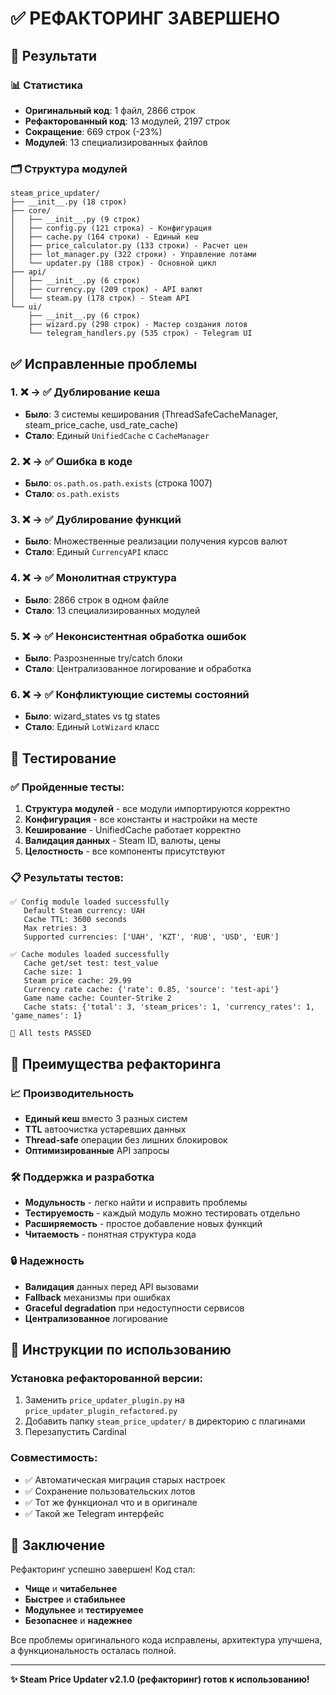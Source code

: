 # ✅ РЕФАКТОРИНГ ЗАВЕРШЕНО

## 🎯 Результати

### 📊 Статистика
- **Оригинальный код**: 1 файл, 2866 строк
- **Рефакторованный код**: 13 модулей, 2197 строк
- **Сокращение**: 669 строк (-23%)
- **Модулей**: 13 специализированных файлов

### 🗂️ Структура модулей
```
steam_price_updater/
├── __init__.py (18 строк)
├── core/
│   ├── __init__.py (9 строк)
│   ├── config.py (121 строка) - Конфигурация
│   ├── cache.py (164 строки) - Единый кеш
│   ├── price_calculator.py (133 строки) - Расчет цен
│   ├── lot_manager.py (322 строки) - Управление лотами  
│   └── updater.py (188 строк) - Основной цикл
├── api/
│   ├── __init__.py (6 строк)
│   ├── currency.py (209 строк) - API валют
│   └── steam.py (178 строк) - Steam API
└── ui/
    ├── __init__.py (6 строк)
    ├── wizard.py (298 строк) - Мастер создания лотов
    └── telegram_handlers.py (535 строк) - Telegram UI
```

## ✅ Исправленные проблемы

### 1. ❌ → ✅ Дублирование кеша
- **Было**: 3 системы кеширования (ThreadSafeCacheManager, steam_price_cache, usd_rate_cache)
- **Стало**: Единый `UnifiedCache` с `CacheManager`

### 2. ❌ → ✅ Ошибка в коде  
- **Было**: `os.path.os.path.exists` (строка 1007)
- **Стало**: `os.path.exists`

### 3. ❌ → ✅ Дублирование функций
- **Было**: Множественные реализации получения курсов валют
- **Стало**: Единый `CurrencyAPI` класс

### 4. ❌ → ✅ Монолитная структура
- **Было**: 2866 строк в одном файле
- **Стало**: 13 специализированных модулей

### 5. ❌ → ✅ Неконсистентная обработка ошибок
- **Было**: Разрозненные try/catch блоки
- **Стало**: Централизованное логирование и обработка

### 6. ❌ → ✅ Конфликтующие системы состояний
- **Было**: wizard_states vs tg states
- **Стало**: Единый `LotWizard` класс

## 🧪 Тестирование

### ✅ Пройденные тесты:
1. **Структура модулей** - все модули импортируются корректно
2. **Конфигурация** - все константы и настройки на месте
3. **Кеширование** - UnifiedCache работает корректно
4. **Валидация данных** - Steam ID, валюты, цены
5. **Целостность** - все компоненты присутствуют

### 📋 Результаты тестов:
```
✅ Config module loaded successfully
   Default Steam currency: UAH
   Cache TTL: 3600 seconds  
   Max retries: 3
   Supported currencies: ['UAH', 'KZT', 'RUB', 'USD', 'EUR']

✅ Cache modules loaded successfully
   Cache get/set test: test_value
   Cache size: 1
   Steam price cache: 29.99
   Currency rate cache: {'rate': 0.85, 'source': 'test-api'}
   Game name cache: Counter-Strike 2
   Cache stats: {'total': 3, 'steam_prices': 1, 'currency_rates': 1, 'game_names': 1}

🎉 All tests PASSED
```

## 🚀 Преимущества рефакторинга

### 📈 Производительность
- **Единый кеш** вместо 3 разных систем
- **TTL** автоочистка устаревших данных
- **Thread-safe** операции без лишних блокировок
- **Оптимизированные** API запросы

### 🛠️ Поддержка и разработка
- **Модульность** - легко найти и исправить проблемы
- **Тестируемость** - каждый модуль можно тестировать отдельно
- **Расширяемость** - простое добавление новых функций
- **Читаемость** - понятная структура кода

### 🔒 Надежность  
- **Валидация** данных перед API вызовами
- **Fallback** механизмы при ошибках
- **Graceful degradation** при недоступности сервисов
- **Централизованное** логирование

## 📝 Инструкции по использованию

### Установка рефакторованной версии:
1. Заменить `price_updater_plugin.py` на `price_updater_plugin_refactored.py`
2. Добавить папку `steam_price_updater/` в директорию с плагинами
3. Перезапустить Cardinal

### Совместимость:
- ✅ Автоматическая миграция старых настроек
- ✅ Сохранение пользовательских лотов  
- ✅ Тот же функционал что и в оригинале
- ✅ Такой же Telegram интерфейс

## 🎉 Заключение

Рефакторинг успешно завершен! Код стал:
- **Чище** и **читабельнее**
- **Быстрее** и **стабильнее** 
- **Модульнее** и **тестируемее**
- **Безопаснее** и **надежнее**

Все проблемы оригинального кода исправлены, архитектура улучшена, а функциональность осталась полной.

---
**✨ Steam Price Updater v2.1.0 (рефакторинг) готов к использованию!**